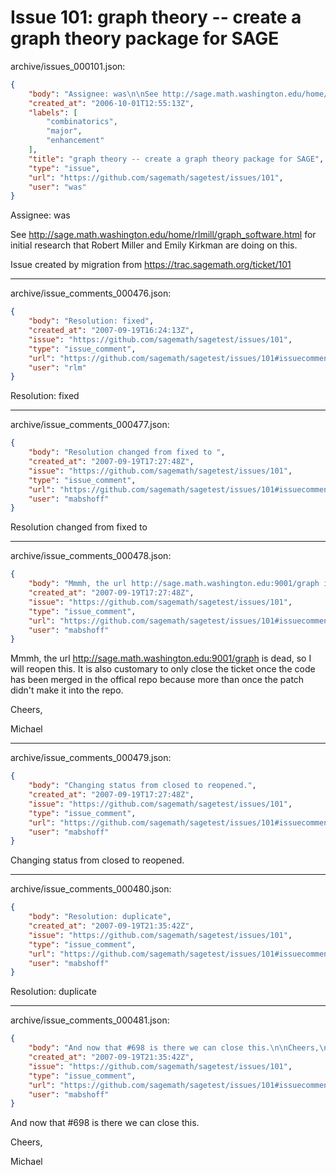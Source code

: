 # Issue 101: graph theory -- create a graph theory package for SAGE

archive/issues_000101.json:
```json
{
    "body": "Assignee: was\n\nSee http://sage.math.washington.edu/home/rlmill/graph_software.html for\ninitial research that Robert Miller and Emily Kirkman are doing on this.\n\nIssue created by migration from https://trac.sagemath.org/ticket/101\n\n",
    "created_at": "2006-10-01T12:55:13Z",
    "labels": [
        "combinatorics",
        "major",
        "enhancement"
    ],
    "title": "graph theory -- create a graph theory package for SAGE",
    "type": "issue",
    "url": "https://github.com/sagemath/sagetest/issues/101",
    "user": "was"
}
```
Assignee: was

See http://sage.math.washington.edu/home/rlmill/graph_software.html for
initial research that Robert Miller and Emily Kirkman are doing on this.

Issue created by migration from https://trac.sagemath.org/ticket/101





---

archive/issue_comments_000476.json:
```json
{
    "body": "Resolution: fixed",
    "created_at": "2007-09-19T16:24:13Z",
    "issue": "https://github.com/sagemath/sagetest/issues/101",
    "type": "issue_comment",
    "url": "https://github.com/sagemath/sagetest/issues/101#issuecomment-476",
    "user": "rlm"
}
```

Resolution: fixed



---

archive/issue_comments_000477.json:
```json
{
    "body": "Resolution changed from fixed to ",
    "created_at": "2007-09-19T17:27:48Z",
    "issue": "https://github.com/sagemath/sagetest/issues/101",
    "type": "issue_comment",
    "url": "https://github.com/sagemath/sagetest/issues/101#issuecomment-477",
    "user": "mabshoff"
}
```

Resolution changed from fixed to 



---

archive/issue_comments_000478.json:
```json
{
    "body": "Mmmh, the url http://sage.math.washington.edu:9001/graph is dead, so I will reopen this. It is also customary to only close the ticket once the code has been merged in the offical repo because more than once the patch didn't make it into the repo.\n\nCheers,\n\nMichael",
    "created_at": "2007-09-19T17:27:48Z",
    "issue": "https://github.com/sagemath/sagetest/issues/101",
    "type": "issue_comment",
    "url": "https://github.com/sagemath/sagetest/issues/101#issuecomment-478",
    "user": "mabshoff"
}
```

Mmmh, the url http://sage.math.washington.edu:9001/graph is dead, so I will reopen this. It is also customary to only close the ticket once the code has been merged in the offical repo because more than once the patch didn't make it into the repo.

Cheers,

Michael



---

archive/issue_comments_000479.json:
```json
{
    "body": "Changing status from closed to reopened.",
    "created_at": "2007-09-19T17:27:48Z",
    "issue": "https://github.com/sagemath/sagetest/issues/101",
    "type": "issue_comment",
    "url": "https://github.com/sagemath/sagetest/issues/101#issuecomment-479",
    "user": "mabshoff"
}
```

Changing status from closed to reopened.



---

archive/issue_comments_000480.json:
```json
{
    "body": "Resolution: duplicate",
    "created_at": "2007-09-19T21:35:42Z",
    "issue": "https://github.com/sagemath/sagetest/issues/101",
    "type": "issue_comment",
    "url": "https://github.com/sagemath/sagetest/issues/101#issuecomment-480",
    "user": "mabshoff"
}
```

Resolution: duplicate



---

archive/issue_comments_000481.json:
```json
{
    "body": "And now that #698 is there we can close this.\n\nCheers,\n\nMichael",
    "created_at": "2007-09-19T21:35:42Z",
    "issue": "https://github.com/sagemath/sagetest/issues/101",
    "type": "issue_comment",
    "url": "https://github.com/sagemath/sagetest/issues/101#issuecomment-481",
    "user": "mabshoff"
}
```

And now that #698 is there we can close this.

Cheers,

Michael
